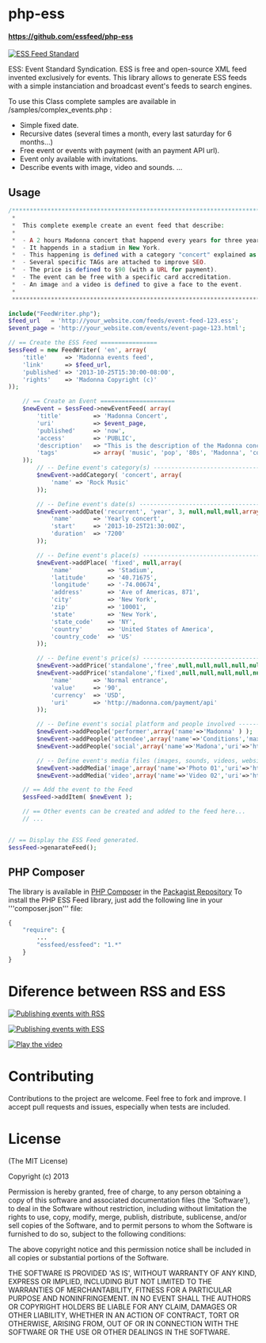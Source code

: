 php-ess
=======

#### https://github.com/essfeed/php-ess

[![ESS Feed Standard](http://essfeed.org/images/8/87/ESS_logo_32x32.png)](http://essfeed.org/)

ESS: Event Standard Syndication.
ESS is free and open-source XML feed invented exclusively for events.
This library allows to generate ESS feeds with a simple instanciation and broadcast event's feeds to search engines.

To use this Class complete samples are available in /samples/complex_events.php :
- Simple fixed date.
- Recursive dates (several times a month, every last saturday for 6 months...)
- Free event or events with payment (with an payment API url).
- Event only available with invitations.
- Describe events with image, video and sounds.
...

## Usage
```PHP
/************************************************************************************************/
 *
 *	This complete exemple create an event feed that describe:
 *
 *	- A 2 hours Madonna concert that happend every years for three years at 9:30PM the 25th of Oct.
 *  - It happends in a stadium in New York.
 * 	- This happening is defined with a category "concert" explained as "Rock music"
 *  - Several specific TAGs are attached to improve SEO.
 *  - The price is defined to $90 (with a URL for payment).
 * 	- The event can be free with a specific card accreditation.
 *	- An image and a video is defined to give a face to the event.
 *
 ************************************************************************************************/

include("FeedWriter.php");
$feed_url   = 'http://your_website.com/feeds/event-feed-123.ess';
$event_page = 'http://your_website.com/events/event-page-123.html';

// == Create the ESS Feed ================
$essFeed = new FeedWriter( 'en', array(
	'title'		=> 'Madonna events feed',
	'link'		=> $feed_url,
	'published'	=> '2013-10-25T15:30:00-08:00',
	'rights'	=> 'Madonna Copyright (c)'
));

	// == Create an Event =====================
	$newEvent = $essFeed->newEventFeed( array(
		'title'			=> 'Madonna Concert',
		'uri'			=> $event_page,
		'published'		=> 'now',
		'access'		=> 'PUBLIC',
		'description' 	=> "This is the description of the Madonna concert.",
		'tags'			=> array( 'music', 'pop', '80s', 'Madonna', 'concert' )
	));
		// -- Define event's category(s) --------------------------------
		$newEvent->addCategory( 'concert', array(
			'name' => 'Rock Music'
		));

		// -- Define event's date(s) ------------------------------------
		$newEvent->addDate('recurrent', 'year', 3, null,null,null,array(
			'name'		=> 'Yearly concert',
			'start'		=> '2013-10-25T21:30:00Z',
			'duration'	=> '7200'
		));

		// -- Define event's place(s) -----------------------------------
		$newEvent->addPlace( 'fixed', null,array(
			'name'			=> 'Stadium',
			'latitude'		=> '40.71675',
			'longitude' 	=> '-74.00674',
			'address' 		=> 'Ave of Americas, 871',
			'city' 			=> 'New York',
			'zip' 			=> '10001',
			'state' 		=> 'New York',
			'state_code'	=> 'NY',
			'country' 		=> 'United States of America',
			'country_code' 	=> 'US'
		));

		// -- Define event's price(s) ------------------------------------------------------------
		$newEvent->addPrice('standalone','free',null,null,null,null,null,array('name'=>'ClubCard'));
		$newEvent->addPrice('standalone','fixed',null,null,null,null,null,array(
			'name'		=> 'Normal entrance',
			'value'		=> '90',
			'currency'	=> 'USD',
			'uri'		=> 'http://madonna.com/payment/api'
		));

		// -- Define event's social platform and people involved -------------------------------
		$newEvent->addPeople('performer',array('name'=>'Madonna' ) );
		$newEvent->addPeople('attendee',array('name'=>'Conditions','maxpeople'=>5000));
		$newEvent->addPeople('social',array('name'=>'Madona','uri'=>'http://facebook.com/madonna'));

		// -- Define event's media files (images, sounds, videos, websites) -------------------
		$newEvent->addMedia('image',array('name'=>'Photo 01','uri'=>'http://madonna.com/i.png'));
		$newEvent->addMedia('video',array('name'=>'Video 02','uri'=>'http://madonna.com/v.ogg'));

	// == Add the event to the Feed
	$essFeed->addItem( $newEvent );

	// == Other events can be created and added to the feed here...
	// ...


// == Display the ESS Feed generated.
$essFeed->genarateFeed();
```

## PHP Composer
The library is available in [PHP Composer](http://getcomposer.org/) in the [Packagist Repository](http://packagist.org/)
To install the PHP ESS Feed library, just add the following line in your '''composer.json''' file:
```PHP
{
	"require": {
    	...
    	"essfeed/essfeed": "1.*"
    }
}
```

# Diference between RSS and ESS
[![Publishing events with RSS](http://essfeed.org/images/6/64/Before_ess_with_rss.gif)](http://essfeed.org/)

[![Publishing events with ESS](http://essfeed.org/images/3/3b/After_with_ess.gif)](http://essfeed.org/)

[![Play the video](http://essfeed.org/images/e/ea/ESS-play-video.png)](http://www.youtube.com/watch?v=OGi0U3Eqs6E)


# Contributing

Contributions to the project are welcome. Feel free to fork and improve. I accept pull requests and issues,
especially when tests are included.

# License

(The MIT License)

Copyright (c) 2013

Permission is hereby granted, free of charge, to any person obtaining
a copy of this software and associated documentation files (the
'Software'), to deal in the Software without restriction, including
without limitation the rights to use, copy, modify, merge, publish,
distribute, sublicense, and/or sell copies of the Software, and to
permit persons to whom the Software is furnished to do so, subject to
the following conditions:

The above copyright notice and this permission notice shall be
included in all copies or substantial portions of the Software.

THE SOFTWARE IS PROVIDED 'AS IS', WITHOUT WARRANTY OF ANY KIND,
EXPRESS OR IMPLIED, INCLUDING BUT NOT LIMITED TO THE WARRANTIES OF
MERCHANTABILITY, FITNESS FOR A PARTICULAR PURPOSE AND NONINFRINGEMENT.
IN NO EVENT SHALL THE AUTHORS OR COPYRIGHT HOLDERS BE LIABLE FOR ANY
CLAIM, DAMAGES OR OTHER LIABILITY, WHETHER IN AN ACTION OF CONTRACT,
TORT OR OTHERWISE, ARISING FROM, OUT OF OR IN CONNECTION WITH THE
SOFTWARE OR THE USE OR OTHER DEALINGS IN THE SOFTWARE.
